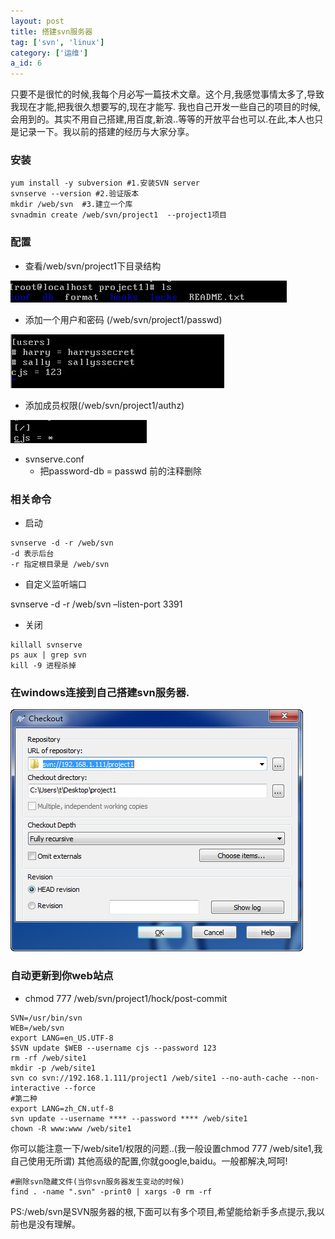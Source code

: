 ```yaml
---
layout: post
title: 搭建svn服务器
tag: ['svn', 'linux']
category: ['运维']
a_id: 6
---
```

	
只要不是很忙的时候,我每个月必写一篇技术文章。这个月,我感觉事情太多了,导致我现在才能,把我很久想要写的,现在才能写.
我也自己开发一些自己的项目的时候,会用到的。其实不用自己搭建,用百度,新浪..等等的开放平台也可以.在此,本人也只是记录一下。我以前的搭建的经历与大家分享。

### 安装

```
yum install -y subversion #1.安装SVN server       
svnserve --version #2.验证版本
mkdir /web/svn  #3.建立一个库
svnadmin create /web/svn/project1  --project1项目
```

### 配置
- 查看/web/svn/project1下目录结构

[![20140529132847.jpg](/resources/project/svn/20140529132847.jpg)](/resources/project/svn/20140529132847.jpg)

- 添加一个用户和密码 (/web/svn/project1/passwd)

[![20140529133511.jpg](/resources/project/svn/20140529133511.jpg)](/resources/project/svn/20140529133511.jpg)

- 添加成员权限(/web/svn/project1/authz)

[![20140529133511.jpg](/resources/project/svn/20140529134804.jpg)](/resources/project/svn/20140529134804.jpg)

- svnserve.conf
	- 把password-db = passwd 前的注释删除

### 相关命令

- 启动

```
svnserve -d -r /web/svn
-d 表示后台
-r 指定根目录是 /web/svn
```

- 自定义监听端口

svnserve -d -r /web/svn –listen-port 3391

- 关闭

```
killall svnserve
ps aux | grep svn
kill -9 进程杀掉
```

### 在windows连接到自己搭建svn服务器.
[![20140529133511.jpg](/resources/project/svn/20140529144000.jpg)](/resources/project/svn/20140529144000.jpg)

### 自动更新到你web站点
- chmod 777 /web/svn/project1/hock/post-commit

```
SVN=/usr/bin/svn
WEB=/web/svn
export LANG=en_US.UTF-8
$SVN update $WEB --username cjs --password 123
rm -rf /web/site1
mkdir -p /web/site1
svn co svn://192.168.1.111/project1 /web/site1 --no-auth-cache --non-interactive --force
#第二种
export LANG=zh_CN.utf-8
svn update --username **** --password **** /web/site1
chown -R www:www /web/site1
```

你可以能注意一下/web/site1/权限的问题..(我一般设置chmod 777 /web/site1,我自己使用无所谓)
其他高级的配置,你就google,baidu。一般都解决,呵呵!

```
#删除svn隐藏文件(当你svn服务器发生变动的时候)
find . -name ".svn" -print0 | xargs -0 rm -rf
```

PS:/web/svn是SVN服务器的根,下面可以有多个项目,希望能给新手多点提示,我以前也是没有理解。